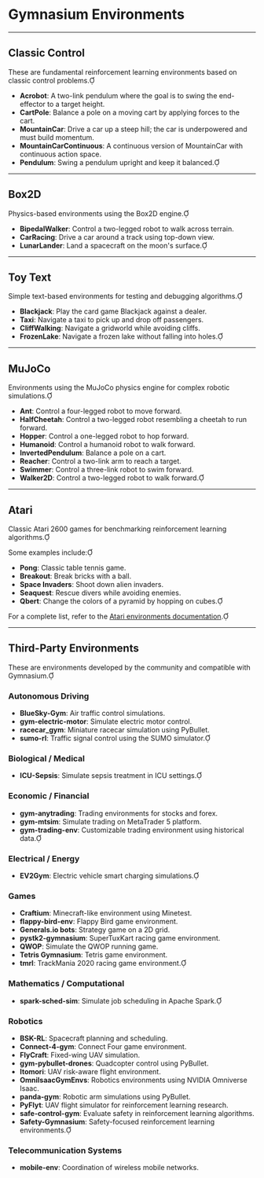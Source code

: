 # Gymnasium Environments

---

## Classic Control

These are fundamental reinforcement learning environments based on classic control problems.

- **Acrobot**: A two-link pendulum where the goal is to swing the end-effector to a target height.
- **CartPole**: Balance a pole on a moving cart by applying forces to the cart.
- **MountainCar**: Drive a car up a steep hill; the car is underpowered and must build momentum.
- **MountainCarContinuous**: A continuous version of MountainCar with continuous action space.
- **Pendulum**: Swing a pendulum upright and keep it balanced.

---

## Box2D

Physics-based environments using the Box2D engine.

- **BipedalWalker**: Control a two-legged robot to walk across terrain.
- **CarRacing**: Drive a car around a track using top-down view.
- **LunarLander**: Land a spacecraft on the moon's surface.

---

## Toy Text

Simple text-based environments for testing and debugging algorithms.

- **Blackjack**: Play the card game Blackjack against a dealer.
- **Taxi**: Navigate a taxi to pick up and drop off passengers.
- **CliffWalking**: Navigate a gridworld while avoiding cliffs.
- **FrozenLake**: Navigate a frozen lake without falling into holes.

---

## MuJoCo

Environments using the MuJoCo physics engine for complex robotic simulations.

- **Ant**: Control a four-legged robot to move forward.
- **HalfCheetah**: Control a two-legged robot resembling a cheetah to run forward.
- **Hopper**: Control a one-legged robot to hop forward.
- **Humanoid**: Control a humanoid robot to walk forward.
- **InvertedPendulum**: Balance a pole on a cart.
- **Reacher**: Control a two-link arm to reach a target.
- **Swimmer**: Control a three-link robot to swim forward.
- **Walker2D**: Control a two-legged robot to walk forward.

---

## Atari

Classic Atari 2600 games for benchmarking reinforcement learning algorithms.

Some examples include:

- **Pong**: Classic table tennis game.
- **Breakout**: Break bricks with a ball.
- **Space Invaders**: Shoot down alien invaders.
- **Seaquest**: Rescue divers while avoiding enemies.
- **Qbert**: Change the colors of a pyramid by hopping on cubes.

For a complete list, refer to the [Atari environments documentation](https://gymnasium.farama.org/environments/atari/complete_list/).

---

## Third-Party Environments

These are environments developed by the community and compatible with Gymnasium.

### Autonomous Driving

- **BlueSky-Gym**: Air traffic control simulations.
- **gym-electric-motor**: Simulate electric motor control.
- **racecar_gym**: Miniature racecar simulation using PyBullet.
- **sumo-rl**: Traffic signal control using the SUMO simulator.

### Biological / Medical

- **ICU-Sepsis**: Simulate sepsis treatment in ICU settings.

### Economic / Financial

- **gym-anytrading**: Trading environments for stocks and forex.
- **gym-mtsim**: Simulate trading on MetaTrader 5 platform.
- **gym-trading-env**: Customizable trading environment using historical data.

### Electrical / Energy

- **EV2Gym**: Electric vehicle smart charging simulations.

### Games

- **Craftium**: Minecraft-like environment using Minetest.
- **flappy-bird-env**: Flappy Bird game environment.
- **Generals.io bots**: Strategy game on a 2D grid.
- **pystk2-gymnasium**: SuperTuxKart racing game environment.
- **QWOP**: Simulate the QWOP running game.
- **Tetris Gymnasium**: Tetris game environment.
- **tmrl**: TrackMania 2020 racing game environment.

### Mathematics / Computational

- **spark-sched-sim**: Simulate job scheduling in Apache Spark.

### Robotics

- **BSK-RL**: Spacecraft planning and scheduling.
- **Connect-4-gym**: Connect Four game environment.
- **FlyCraft**: Fixed-wing UAV simulation.
- **gym-pybullet-drones**: Quadcopter control using PyBullet.
- **Itomori**: UAV risk-aware flight environment.
- **OmniIsaacGymEnvs**: Robotics environments using NVIDIA Omniverse Isaac.
- **panda-gym**: Robotic arm simulations using PyBullet.
- **PyFlyt**: UAV flight simulator for reinforcement learning research.
- **safe-control-gym**: Evaluate safety in reinforcement learning algorithms.
- **Safety-Gymnasium**: Safety-focused reinforcement learning environments.

### Telecommunication Systems

- **mobile-env**: Coordination of wireless mobile networks.
